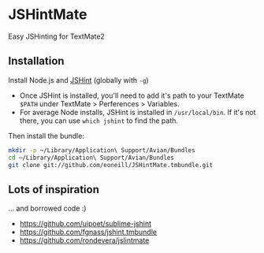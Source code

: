 # JSHintMate

Easy JSHinting for TextMate2

## Installation

Install Node.js and [JSHint](http://www.jshint.com/install/) (globally with `-g`)

* Once JSHint is installed, you'll need to add it's path to your TextMate `$PATH` under TextMate > Perferences > Variables.
* For average Node installs, JSHint is installed in `/usr/local/bin`. If it's not there, you can use `which jshint` to find the path.

Then install the bundle:

```sh
mkdir -p ~/Library/Application\ Support/Avian/Bundles
cd ~/Library/Application\ Support/Avian/Bundles
git clone git://github.com/eoneill/JSHintMate.tmbundle.git
```

## Lots of inspiration
... and borrowed code :)

* https://github.com/uipoet/sublime-jshint
* https://github.com/fgnass/jshint.tmbundle
* https://github.com/rondevera/jslintmate
